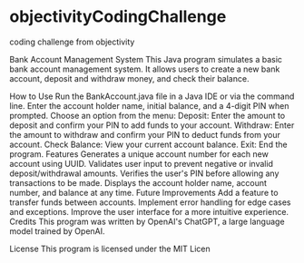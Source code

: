 # objectivityCodingChallenge
coding challenge from objectivity



Bank Account Management System
This Java program simulates a basic bank account management system. It allows users to create a new bank account, deposit and withdraw money, and check their balance.

How to Use
Run the BankAccount.java file in a Java IDE or via the command line.
Enter the account holder name, initial balance, and a 4-digit PIN when prompted.
Choose an option from the menu:
Deposit: Enter the amount to deposit and confirm your PIN to add funds to your account.
Withdraw: Enter the amount to withdraw and confirm your PIN to deduct funds from your account.
Check Balance: View your current account balance.
Exit: End the program.
Features
Generates a unique account number for each new account using UUID.
Validates user input to prevent negative or invalid deposit/withdrawal amounts.
Verifies the user's PIN before allowing any transactions to be made.
Displays the account holder name, account number, and balance at any time.
Future Improvements
Add a feature to transfer funds between accounts.
Implement error handling for edge cases and exceptions.
Improve the user interface for a more intuitive experience.
Credits
This program was written by OpenAI's ChatGPT, a large language model trained by OpenAI.

License
This program is licensed under the MIT Licen
